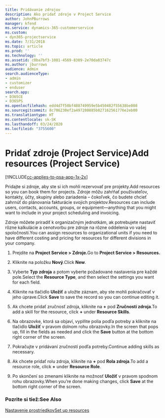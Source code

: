 ```yaml
---
title: Pridávanie zdrojov
description: Ako pridať zdroje v Project Service
author: JohnPBurrows
manager: kfend
ms.service: dynamics-365-customerservice
ms.custom:
- dyn365-projectservice
ms.date: 7/31/2018
ms.topic: article
ms.prod: ''
ms.technology: ''
ms.assetid: c0ba7bf3-1081-4569-8309-2e70da83747c
ms.author: jburrows
audience: Admin
search.audienceType:
- admin
- customizer
- enduser
search.app:
- D365CE
- D365PS
ms.openlocfilehash: edd4d7f50bf488749959e5b450482f55638be808
ms.sourcegitcommit: 8c786230ef2a497280885b827162561776e2eb00
ms.translationtype: HT
ms.contentlocale: sk-SK
ms.lasthandoff: 03/24/2020
ms.locfileid: "3755600"
---
```

# <a name="add-resources-project-service"></a><span data-ttu-id="d1e80-103">Pridať zdroje (Project Service)</span><span class="sxs-lookup"><span data-stu-id="d1e80-103">Add resources (Project Service)</span></span>

[!INCLUDE[cc-applies-to-psa-app-1x-2x](../includes/cc-applies-to-psa-app-1x-2x.md)]

<span data-ttu-id="d1e80-104">Pridajte si zdroje, aby ste si ich mohli rezervovať pre projekty.</span><span class="sxs-lookup"><span data-stu-id="d1e80-104">Add resources so you can book them for projects.</span></span> <span data-ttu-id="d1e80-105">Zdroje môžu zahŕňať používateľov, kontakty, účty, skupiny alebo zariadenia – čokoľvek, čo budete chcieť zahrnúť do plánovania fakturácie svojich projektov.</span><span class="sxs-lookup"><span data-stu-id="d1e80-105">Resources can include users, contacts, accounts, groups, or equipment—anything that you might want to include in your project scheduling and invoicing.</span></span>  
  
<span data-ttu-id="d1e80-106">Zdroje môžete priradiť k organizačným jednotkám, ak potrebujete nastaviť rôzne kalkulácie a cenotvorbu pre zdroje na rôzne oddelenia vo vašej spoločnosti.</span><span class="sxs-lookup"><span data-stu-id="d1e80-106">You can assign resources to organizational units if you need to have different costing and pricing for resources for different divisions in your company.</span></span>  
  
1.  <span data-ttu-id="d1e80-107">Prejdite na **Project Service > Zdroje.**</span><span class="sxs-lookup"><span data-stu-id="d1e80-107">Go to **Project Service > Resources.**</span></span>  
  
2.  <span data-ttu-id="d1e80-108">Kliknite na položku **Nový**.</span><span class="sxs-lookup"><span data-stu-id="d1e80-108">Click **New**.</span></span>  
  
3.  <span data-ttu-id="d1e80-109">Vyberte **Typ zdroja** a potom vyberte požadované nastavenia pre každé pole.</span><span class="sxs-lookup"><span data-stu-id="d1e80-109">Select the **Resource Type**, and then select the settings you want for each field.</span></span>  
  
4.  <span data-ttu-id="d1e80-110">Kliknite na tlačidlo **Uložiť** a uložte záznam, aby ste mohli pokračovať v jeho úprave.</span><span class="sxs-lookup"><span data-stu-id="d1e80-110">Click **Save** to save the record so you can continue editing it.</span></span>  
  
5.  <span data-ttu-id="d1e80-111">Ak chcete pridať zručnosť zdroja, kliknite na **+** pod **Zručnosti zdroja**.</span><span class="sxs-lookup"><span data-stu-id="d1e80-111">To add a skill for the resource, click **+** under **Resource Skills**.</span></span>  
  
6.  <span data-ttu-id="d1e80-112">Na obrazovke, ktorá sa objaví, vyplňte polia podľa potreby a kliknite na tlačidlo **Uložiť** v pravom dolnom rohu obrazovky.</span><span class="sxs-lookup"><span data-stu-id="d1e80-112">In the screen that pops up, fill in the fields as needed and click the **Save** button at the bottom right corner of the screen.</span></span>  
  
7.  <span data-ttu-id="d1e80-113">Pokračujte v pridávaní zručností podľa potreby.</span><span class="sxs-lookup"><span data-stu-id="d1e80-113">Continue adding skills as necessary.</span></span>  
  
8.  <span data-ttu-id="d1e80-114">Ak chcete pridať rolu zdroja, kliknite na **+** pod **Rola zdroja**.</span><span class="sxs-lookup"><span data-stu-id="d1e80-114">To add a resource role, click **+** under **Resource Role**.</span></span>  
  
9. <span data-ttu-id="d1e80-115">Po skončení so zmenami kliknite na možnosť **Uložiť** v pravom spodnom rohu obrazovky.</span><span class="sxs-lookup"><span data-stu-id="d1e80-115">When you’re done making changes, click **Save** at the bottom right corner of the screen.</span></span>  
  
### <a name="see-also"></a><span data-ttu-id="d1e80-116">Pozrite si tiež:</span><span class="sxs-lookup"><span data-stu-id="d1e80-116">See Also</span></span>  
 [<span data-ttu-id="d1e80-117">Nastavenie prostriedkov</span><span class="sxs-lookup"><span data-stu-id="d1e80-117">Set up resources</span></span>](../project-service/set-up-resources.md)

